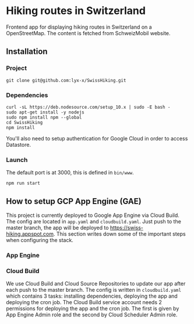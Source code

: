 # Hiking routes in Switzerland

Frontend app for displaying hiking routes in Switzerland on a OpenStreetMap. The content is fetched from SchweizMobil website.

## Installation

### Project

```
git clone git@github.com:lyx-x/SwissHiking.git
```

### Dependencies

```
curl -sL https://deb.nodesource.com/setup_10.x | sudo -E bash -
sudo apt-get install -y nodejs
sudo npm install npm --global
cd SwissHiking
npm install
```

You'll also need to setup authentication for Google Cloud in order to access Datastore.

### Launch

The default port is at 3000, this is defined in `bin/www`.

```
npm run start
```

## How to setup GCP App Engine (GAE)

This project is currently deployed to Google App Engine via Cloud Build. The config are located in `app.yaml` and `cloudbuild.yaml`. Just push to the master branch, the app will be deployed to https://swiss-hiking.appspot.com. This section writes down some of the important steps when configuring the stack.

### App Engine



### Cloud Build

We use Cloud Build and Cloud Source Repositories to update our app after each push to the master branch. The config is written in `cloudbuild.yaml` which contains 3 tasks: installing dependencies, deploying the app and deploying the cron job. The Cloud Build service account needs 2 permissions for deploying the app and the cron job. The first is given by App Engine Admin role and the second by Cloud Scheduler Admin role.
